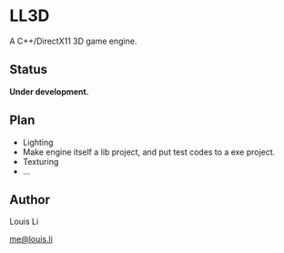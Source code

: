 # LL3D

  A C++/DirectX11 3D game engine.

## Status

  **Under development.**

## Plan

  * Lighting
  * Make engine itself a lib project, and put test codes to a exe project.
  * Texturing
  * ...

## Author

  Louis Li

  me@louis.li


